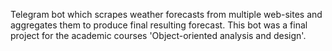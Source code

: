 Telegram bot which scrapes weather forecasts from multiple web-sites and aggregates them to produce final resulting forecast.
This bot was a final project for the academic courses 'Object-oriented analysis and design'.
